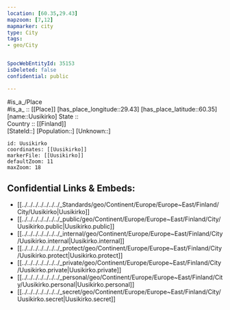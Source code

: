 ```yaml
---
location: [60.35,29.43] 
mapzoom: [7,12] 
mapmarker: city 
type: City
tags:
- geo/City


SpocWebEntityId: 35153
isDeleted: false
confidential: public

---
```

#is_a_/Place  
#is_a_ :: [[Place]] 
[has_place_longitude::29.43] 
[has_place_latitude::60.35] 
[name::Uusikirko] 
State ::  
Country :: [[Finland]]  
[StateId::] 
[Population::] 
[Unknown::] 


```leaflet
id: Uusikirko
coordinates: [[Uusikirko]] 
markerFile: [[Uusikirko]] 
defaultZoom: 11 
maxZoom: 18
```


## Confidential Links & Embeds: 
- [[../../../../../../../_Standards/geo/Continent/Europe/Europe~East/Finland/City/Uusikirko|Uusikirko]] 
- [[../../../../../../../_public/geo/Continent/Europe/Europe~East/Finland/City/Uusikirko.public|Uusikirko.public]] 
- [[../../../../../../../_internal/geo/Continent/Europe/Europe~East/Finland/City/Uusikirko.internal|Uusikirko.internal]] 
- [[../../../../../../../_protect/geo/Continent/Europe/Europe~East/Finland/City/Uusikirko.protect|Uusikirko.protect]] 
- [[../../../../../../../_private/geo/Continent/Europe/Europe~East/Finland/City/Uusikirko.private|Uusikirko.private]] 
- [[../../../../../../../_personal/geo/Continent/Europe/Europe~East/Finland/City/Uusikirko.personal|Uusikirko.personal]] 
- [[../../../../../../../_secret/geo/Continent/Europe/Europe~East/Finland/City/Uusikirko.secret|Uusikirko.secret]] 

